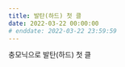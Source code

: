 ```yaml
---
title: 발탄(하드) 첫 클
date: 2022-03-22 00:00:00
# enddate: 2022-03-22 23:59:59
---
```


충모닉으로 발탄(하드) 첫 클
